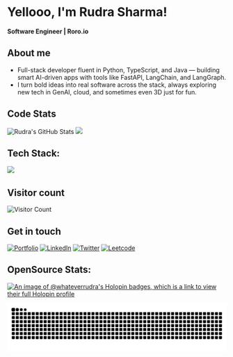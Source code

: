 # Yellooo, I'm Rudra Sharma!
**Software Engineer | Roro.io**

## About me

- Full-stack developer fluent in Python, TypeScript, and Java — building smart AI-driven apps with tools like FastAPI, LangChain, and LangGraph.
- I turn bold ideas into real software across the stack, always exploring new tech in GenAI, cloud, and sometimes even 3D just for fun.


## Code Stats
![Rudra's GitHub Stats](https://github-readme-stats.vercel.app/api?username=rudra016&show_icons=true&theme=dark) ![](https://github-readme-stats.vercel.app/api/top-langs/?username=rudra016&theme=dark&hide_border=false&include_all_commits=true&count_private=true&layout=compact)

## Tech Stack:

  <a href="https://skillicons.dev">
    <img src="https://skillicons.dev/icons?i=python,javascript,typescript,nextjs,fastapi,go,mongodb,mysql,aws,nginx,nodejs,git,gitlab,vercel" />
  </a>

## Visitor count
![Visitor Count](https://count.getloli.com/get/@rudra016?theme=booru-r6gdrawfriends)


## Get in touch
[![Portfolio](https://img.shields.io/badge/Portfolio-grey?style=for-the-badge&logo=vercel)](https://rudrakumar.site)
[![LinkedIn](https://img.shields.io/badge/LinkedIn-blue?style=for-the-badge&logo=linkedin)](https://www.linkedin.com/in/rudra-kumar-897264227/)
[![Twitter](https://img.shields.io/badge/Twitter-black?style=for-the-badge&logo=x)](https://x.com/unsaintme)
[![Leetcode](https://img.shields.io/badge/GitHub-181717?style=for-the-badge&logo=leetcode)](https://leetcode.com/whateverrudra)


## OpenSource Stats:
[![An image of @whateverrudra's Holopin badges, which is a link to view their full Holopin profile](https://holopin.me/whateverrudra)](https://holopin.io/@whateverrudra)


<p align="center">
  <img  src="https://github.com/rudra016/rudra016/blob/output/github-contribution-grid-snake.svg"
    alt="example" />
</p>
